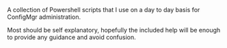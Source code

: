A collection of Powershell scripts that I use on a day to day basis
for ConfigMgr administration.

Most should be self explanatory, hopefully the included help will be
enough to provide any guidance and avoid confusion.
